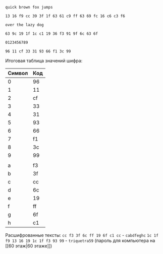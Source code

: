 ```
quick brown fox jumps

13 16 f9 cc 39 3f 1f 63 61 c9 ff 63 69 fc 16 c6 c3 f6
```

```
over the lazy dog

63 9c 19 1f 1c c1 19 36 f3 91 9f 6c 63 6f
```

```
0123456789

96 11 cf 33 31 93 66 f1 3c 99
```

Итоговая таблица значений шифра:

| Символ | Код |
| ------ | --- |
| 0      | 96  |
| 1      | 11  |
| 2      | cf  |
| 3      | 33  |
| 4      | 31  |
| 5      | 93  |
| 6      | 66  |
| 7      | f1  |
| 8      | 3c  |
| 9      | 99  |
|        |     |
| a      | f3  |
| b      | 3f  |
| c      | cc  |
| d      | 6c  |
| e      | 19  |
| f      | ff  |
| g      | 6f  |
| h      | c1  |


Расшифрованные тексты:
`cc f3 3f 6c ff 19 6f c1 cc` - `cabdfeghc`
`1c 1f f9 13 16 19 1c 1f f3 93 99` - `triquetra59` (пароль для компьютера на [[60 этаж|60 этаже]])
